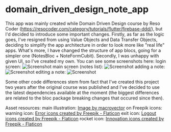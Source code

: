 # domain_driven_design_note_app
This app was mainly created while Domain Driven Design course by Reso Coder (https://resocoder.com/category/tutorials/flutter/firebase-ddd/), but I'd decided to introduce some important changes.
Firstly, as far as the logic goes, I've resigned from using Value Objects and Data Transfer Objects, deciding to simplify the app architecture in order to look more like "real life" apps. What's more, I have changed the structure of app blocs, going for a simpler one (NotesBloc + NoteFormCubit).
Secondly, I was unhappy with given UI, so I've created my own. You can see some screenshots here:
login screen:
![Screenshot](images/screenshots/screenshot_1.png)
main screen (notes list):
![Screenshot](images/screenshots/screenshot_2.png)
adding a note:
![Screenshot](images/screenshots/screenshot_3.png)
editing a note:
![Screenshot](images/screenshots/screenshot_4.png)

Some other code differences stem from fact that I've created this project two years after the original course was published and I've decided to use the latest dependencies available at the moment (the biggest differences are related to the bloc package breaking changes that occured since then).

Asset resources:
main illustration: <a href="https://www.freepik.com/free-vector/brainstorm-team-work-composition-with-character-girl-holding-rolled-drafts-big-pencil-illustration_17348006.htm#page=2&query=person%20illustration%20writing&position=12&from_view=search&track=ais">Image by macrovector</a> on Freepik
icons:
warning icon: <a href="https://www.flaticon.com/free-icons/error" title="error icons">Error icons created by Freepik - Flaticon</a>
exit icon: <a href="https://www.flaticon.com/free-icons/logout" title="logout icons">Logout icons created by Freepik - Flaticon</a>
rocket icon: <a href="https://www.flaticon.com/free-icons/innovation" title="innovation icons">Innovation icons created by Freepik - Flaticon</a>

